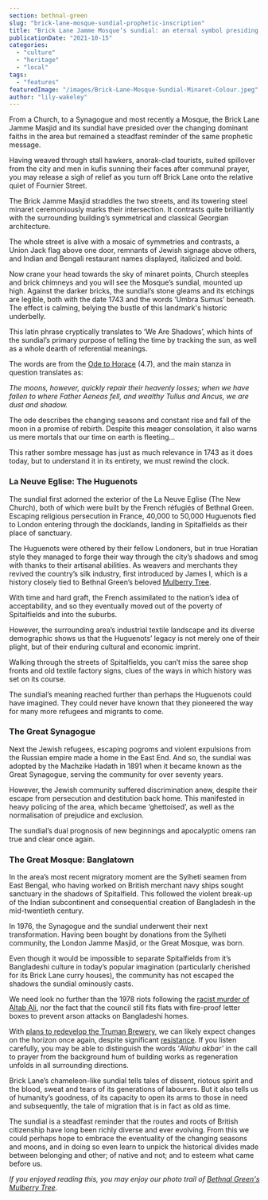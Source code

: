 ```yaml
---
section: bethnal-green
slug: "brick-lane-mosque-sundial-prophetic-inscription"
title: "Brick Lane Jamme Mosque’s sundial: an eternal symbol presiding over the changing faiths of Brick Lane"
publicationDate: "2021-10-15"
categories: 
  - "culture"
  - "heritage"
  - "local"
tags: 
  - "features"
featuredImage: "/images/Brick-Lane-Mosque-Sundial-Minaret-Colour.jpeg"
author: "lily-wakeley"
---
```


From a Church, to a Synagogue and most recently a Mosque, the Brick Lane Jamme Masjid and its sundial have presided over the changing dominant faiths in the area but remained a steadfast reminder of the same prophetic message.

Having weaved through stall hawkers, anorak-clad tourists, suited spillover from the city and men in kufis sunning their faces after communal prayer, you may release a sigh of relief as you turn off Brick Lane onto the relative quiet of Fournier Street. 

The Brick Jamme Masjid straddles the two streets, and its towering steel minaret ceremoniously marks their intersection. It contrasts quite brilliantly with the surrounding building’s symmetrical and classical Georgian architecture. 

The whole street is alive with a mosaic of symmetries and contrasts, a Union Jack flag above one door, remnants of Jewish signage above others, and Indian and Bengali restaurant names displayed, italicized and bold. 

Now crane your head towards the sky of minaret points, Church steeples and brick chimneys and you will see the Mosque’s sundial, mounted up high. Against the darker bricks, the sundial’s stone gleams and its etchings are legible, both with the date 1743 and the words ‘Umbra Sumus’ beneath. The effect is calming, belying the bustle of this landmark's historic underbelly.

This latin phrase cryptically translates to ‘We Are Shadows’, which hints of the sundial’s primary purpose of telling the time by tracking the sun, as well as a whole dearth of referential meanings.  

The words are from the [Ode to Horace](https://en.wikipedia.org/wiki/Odes_(Horace)) (4.7), and the main stanza in question translates as:

_The moons, however, quickly repair their heavenly losses; when we have fallen to where Father Aeneas fell, and wealthy Tullus and Ancus, we are dust and shadow._

The ode describes the changing seasons and constant rise and fall of the moon in a promise of rebirth. Despite this meager consolation, it also warns us mere mortals that our time on earth is fleeting…

This rather sombre message has just as much relevance in 1743 as it does today, but to understand it in its entirety, we must rewind the clock. 

### La Neuve Eglise: The Huguenots

The sundial first adorned the exterior of the La Neuve Eglise (The New Church), both of which were built by the French réfugiés of Bethnal Green. Escaping religious persecution in France, 40,000 to 50,000 Huguenots fled to London entering through the docklands, landing in Spitalfields as their place of sanctuary.

The Huguenots were othered by their fellow Londoners, but in true Horatian style they managed to forge their way through the city’s shadows and smog with thanks to their artisanal abilities. As weavers and merchants they revived the country’s silk industry, first introduced by James I, which is a history closely tied to Bethnal Green’s beloved [Mulberry Tree](https://bethnalgreenlondon.co.uk/mulberry-tree-trail/).

With time and hard graft, the French assimilated to the nation’s idea of acceptability, and so they eventually moved out of the poverty of Spitalfields and into the suburbs. 

However, the surrounding area’s industrial textile landscape and its diverse demographic shows us that the Huguenots’ legacy is not merely one of their plight, but of their enduring cultural and economic imprint. 

Walking through the streets of Spitalfields, you can’t miss the saree shop fronts and old textile factory signs, clues of the ways in which history was set on its course.

The sundial’s meaning reached further than perhaps the Huguenots could have imagined. They could never have known that they pioneered the way for many more refugees and migrants to come. 

### The Great Synagogue

Next the Jewish refugees, escaping pogroms and violent expulsions from the Russian empire made a home in the East End. And so, the sundial was adopted by the Machzike Hadath in 1891 when it became known as the Great Synagogue, serving the community for over seventy years.

However, the Jewish community suffered discrimination anew, despite their escape from persecution and destitution back home. This manifested in heavy policing of the area, which became ‘ghettoised’, as well as the normalisation of prejudice and exclusion. 

The sundial’s dual prognosis of new beginnings and apocalyptic omens ran true and clear once again.

### The Great Mosque: Banglatown

In the area’s most recent migratory moment are the Sylheti seamen from East Bengal, who having worked on British merchant navy ships sought sanctuary in the shadows of Spitalfield. This followed the violent break-up of the Indian subcontinent and consequential creation of Bangladesh in the mid-twentieth century.

In 1976, the Synagogue and the sundial underwent their next transformation. Having been bought by donations from the Sylheti community, the London Jamme Masjid, or the Great Mosque, was born.

Even though it would be impossible to separate Spitalfields from it’s Bangladeshi culture in today’s popular imagination (particularly cherished for its Brick Lane curry houses), the community has not escaped the shadows the sundial ominously casts. 

We need look no further than the 1978 riots following the [racist murder of Altab Ali](https://whitechapellondon.co.uk/bangladeshi-altab-ali-racist-murder-protests-1978/), nor the fact that the council still fits flats with fire-proof letter boxes to prevent arson attacks on Bangladeshi homes. 

With [plans to redevelop the Truman Brewery](https://whitechapellondon.co.uk/truman-estates-brick-lane-property-development-plans/), we can likely expect changes on the horizon once again, despite significant [resistance](https://whitechapellondon.co.uk/campaign-save-brick-lane-against-truman-brewery/). If you listen carefully, you may be able to distinguish the words ‘_Allahu akbar’_ in the call to prayer from the background hum of building works as regeneration unfolds in all surrounding directions.

Brick Lane’s chameleon-like sundial tells tales of dissent, riotous spirit and the blood, sweat and tears of its generations of labourers. But it also tells us of humanity’s goodness, of its capacity to open its arms to those in need and subsequently, the tale of migration that is in fact as old as time. 

The sundial is a steadfast reminder that the routes and roots of British citizenship have long been richly diverse and ever evolving. From this we could perhaps hope to embrace the eventuality of the changing seasons and moons, and in doing so even learn to unpick the historical divides made between belonging and other; of native and not; and to esteem what came before us. 

_If you enjoyed reading this, you may enjoy our photo trail of [Bethnal Green's Mulberry Tree](https://bethnalgreenlondon.co.uk/mulberry-tree-trail/)._
